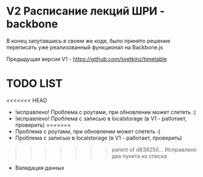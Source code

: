 V2 Расписание лекций ШРИ - backbone
=======

В конец запутавшись в своем же коде, было принято решение переписать уже реализованный функционал на Backbone.js

Предыдущая версия V1 - https://github.com/svetkinz/timetable

TODO LIST
=======
<<<<<<< HEAD
* !исправлено! Проблема с роутами, при обновлении может слететь :(
* !исправлено! Проблема с записью в localstorage (в V1 - работает, проверить)
=======
* Проблема с роутами, при обновлении может слететь :(
* Проблема с записью в localstorage (в V1 - работает, проверить)
>>>>>>> parent of d838250... Исправлено два пункта из списка
* Валидация данных
